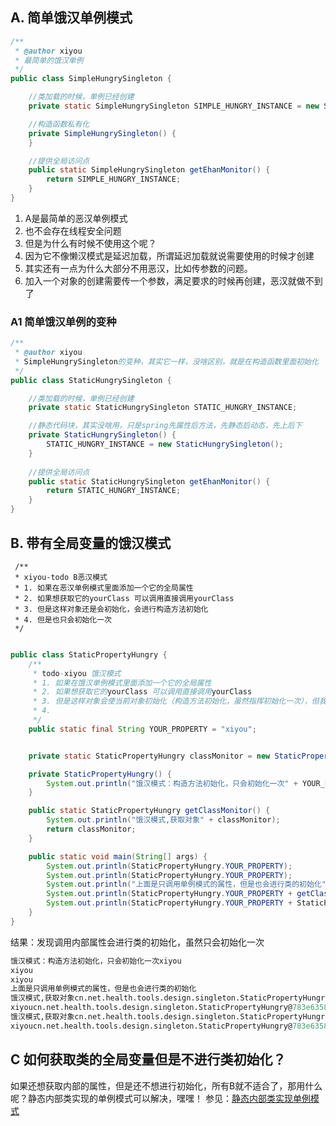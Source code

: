  ## A. 简单饿汉单例模式
```java
/**
 * @author xiyou
 * 最简单的饿汉单例
 */
public class SimpleHungrySingleton {

    //类加载的时候，单例已经创建
    private static SimpleHungrySingleton SIMPLE_HUNGRY_INSTANCE = new SimpleHungrySingleton();

    //构造函数私有化
    private SimpleHungrySingleton() {
    }

    //提供全局访问点
    public static SimpleHungrySingleton getEhanMonitor() {
        return SIMPLE_HUNGRY_INSTANCE;
    }
}
```

1. A是最简单的恶汉单例模式
2. 也不会存在线程安全问题
3. 但是为什么有时候不使用这个呢？
4. 因为它不像懒汉模式是延迟加载，所谓延迟加载就说需要使用的时候才创建
5. 其实还有一点为什么大部分不用恶汉，比如传参数的问题。
6. 加入一个对象的创建需要传一个参数，满足要求的时候再创建，恶汉就做不到了

### A1 简单饿汉单例的变种

```java
/**
 * @author xiyou
 * SimpleHungrySingleton的变种，其实它一样，没啥区别，就是在构造函数里面初始化
 */
public class StaticHungrySingleton {

    //类加载的时候，单例已经创建
    private static StaticHungrySingleton STATIC_HUNGRY_INSTANCE;

    //静态代码块，其实没啥用，只是spring先属性后方法，先静态后动态，先上后下
    private StaticHungrySingleton() {
        STATIC_HUNGRY_INSTANCE = new StaticHungrySingleton();
    }
    
    //提供全局访问点
    public static StaticHungrySingleton getEhanMonitor() {
        return STATIC_HUNGRY_INSTANCE;
    }
}
```



 ## B. 带有全局变量的饿汉模式

     /**
     * xiyou-todo B恶汉模式
     * 1. 如果在恶汉单例模式里面添加一个它的全局属性
     * 2. 如果想获取它的yourClass 可以调用直接调用yourClass
     * 3. 但是这样对象还是会初始化，会进行构造方法初始化
     * 4. 但是也只会初始化一次
     */
```java

public class StaticPropertyHungry {
    /**
     * todo-xiyou 饿汉模式
     * 1. 如果在饿汉单例模式里面添加一个它的全局属性
     * 2. 如果想获取它的yourClass 可以调用直接调用yourClass
     * 3. 但是这样对象会使当前对象初始化（构造方法初始化，虽然指挥初始化一次），但我还是不想让类初始化怎么办
     * 4.
     */
    public static final String YOUR_PROPERTY = "xiyou";


    private static StaticPropertyHungry classMonitor = new StaticPropertyHungry();

    private StaticPropertyHungry() {
        System.out.println("饿汉模式：构造方法初始化，只会初始化一次" + YOUR_PROPERTY);
    }

    public static StaticPropertyHungry getClassMonitor() {
        System.out.println("饿汉模式,获取对象" + classMonitor);
        return classMonitor;
    }

    public static void main(String[] args) {
        System.out.println(StaticPropertyHungry.YOUR_PROPERTY);
        System.out.println(StaticPropertyHungry.YOUR_PROPERTY);
        System.out.println("上面是只调用单例模式的属性，但是也会进行类的初始化");
        System.out.println(StaticPropertyHungry.YOUR_PROPERTY + getClassMonitor());
        System.out.println(StaticPropertyHungry.YOUR_PROPERTY + StaticPropertyHungry.getClassMonitor());
    }
}

```
结果：发现调用内部属性会进行类的初始化，虽然只会初始化一次

```sql
饿汉模式：构造方法初始化，只会初始化一次xiyou
xiyou
xiyou
上面是只调用单例模式的属性，但是也会进行类的初始化
饿汉模式,获取对象cn.net.health.tools.design.singleton.StaticPropertyHungry@783e6358
xiyoucn.net.health.tools.design.singleton.StaticPropertyHungry@783e6358
饿汉模式,获取对象cn.net.health.tools.design.singleton.StaticPropertyHungry@783e6358
xiyoucn.net.health.tools.design.singleton.StaticPropertyHungry@783e6358

```

## C 如何获取类的全局变量但是不进行类初始化？

如果还想获取内部的属性，但是还不想进行初始化，所有B就不适合了，那用什么呢？静态内部类实现的单例模式可以解决，嘿嘿！
参见：[静态内部类实现单例模式](https://blog.csdn.net/qq_39455116/article/details/86634543)